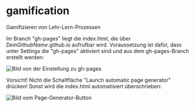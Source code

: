 # gamification
Gamifizieren von Lehr-Lern-Prozessen

Im Branch "gh-pages" liegt die index.html, die über *DeinGithubName*.github.io aufrufbar wird.
Voraussetzung ist dafür, dass unter Settings die "gh-pages" aktiviert sind und aus dem gh-pages-Branch erstellt werden:

![Bild von der Einstellung zu gh-pages](http://i.imgur.com/RmwiChc.png)

Vorsicht! Nicht die Schaltfläche "Launch automatic page generator" drücken!
Sonst wird die index.html automatisiert überschrieben:

![Bild vom Page-Generator-Button](http://i.imgur.com/CEgjGEX.png)
